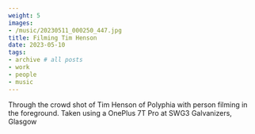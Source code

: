 ```yaml
---
weight: 5
images:
- /music/20230511_000250_447.jpg
title: Filming Tim Henson
date: 2023-05-10
tags:
- archive # all posts
- work
- people
- music
---
```


Through the crowd shot of Tim Henson of Polyphia with person filming in the foreground. Taken using a OnePlus 7T Pro at SWG3 Galvanizers, Glasgow

